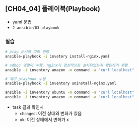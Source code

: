 ## [CH04_04] 플레이북(Playbook)
- yaml 문법
- `2-ansible/03-playbook`

### 실습
```bash
# play 순서에 따라 진행
ansible-playbook -i invetory install-nginx.yaml

# adhoc 명령어 수행, nginx가 정상적으로 설치되었는지 확인하기 위함
ansible -i inventory amazon -m command -a "curl localhost"

# 제거 playbook 수행
ansible-playbook -i inventory uninstall-nginx.yaml

ansible -i inventory ubuntu -m command -a "curl localhost"
ansible -i inventory amazon -m command -a "curl localhost"
```
- task 결과 확인시
  - `changed`: 이전 상태와 변화가 있음
  - `ok`: 이전 상태에서 변화가 x